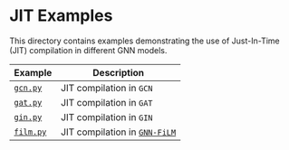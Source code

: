 # JIT Examples

This directory contains examples demonstrating the use of Just-In-Time (JIT) compilation in different GNN models.

| Example                | Description                                                       |
| ---------------------- | ----------------------------------------------------------------- |
| [`gcn.py`](./gcn.py)   | JIT compilation in `GCN`                                          |
| [`gat.py`](./gat.py)   | JIT compilation in `GAT`                                          |
| [`gin.py`](./gin.py)   | JIT compilation in `GIN`                                          |
| [`film.py`](./film.py) | JIT compilation in [`GNN-FiLM`](https://arxiv.org/abs/1906.12192) |
